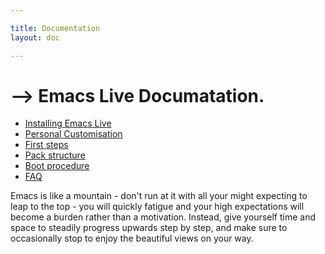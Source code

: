 ```yaml
---

title: Documentation
layout: doc

---
```


# --> Emacs Live Documatation.

* [Installing Emacs Live](doc-installation.html)
* [Personal Customisation](doc-customisation.html)
* [First steps](doc-first-steps.html)
* [Pack structure](doc-pack-structure.html)
* [Boot procedure](doc-booting.html)
* [FAQ](doc-faq.html)

Emacs is like a mountain - don't run at it with all your might expecting
to leap to the top - you will quickly fatigue and your high expectations
will become a burden rather than a motivation. Instead, give yourself
time and space to steadily progress upwards step by step, and make sure to
occasionally stop to enjoy the beautiful views on your way.
